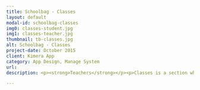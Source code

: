 ```yaml
---
title: Schoolbag - Classes
layout: default
modal-id: schoolbag-classes
img0: classes-student.jpg
img1: classes-teacher.jpg
thumbnail: tb-classes.jpg
alt: Schoolbag - Classes
project-date: October 2015
client: Kimera App
category: App Design, Manage System
url: 
description: <p><strong>Teachers</strong></p><p>Classes is a section where teacher access all classes they teach and all student details for each class. The firsts designs bring a page with all classes in tiles and then teacher click one and have 3 subsections (Homework – Resources – Students) where teacher can click each item menu and create a new homework, new resource or access students details.</p><p>After a survey, teachers said they expand too much time sometime just too know how many student they have each class or create a simple homework (that’s what teachers do more on Schoolbag – Classes).</p><p>After the feedback the conclusion was bring some facilities for teacher as is possible see the mockup. We redesign the card to bring a fresh design to bring consistence and insert some buttons to be simple to create a new homework and see how many students have each class. Here has many clicks and shortcuts teacher use more.</p><hr><p><strong>Students</strong></p><p>Classes for students, had a redesign, we bring the same concept design for cards, for classes, so for students we redesign cards, instead use teacher names now is using teacher thumb photo that’s bring a refresh design and a modern visual. Now users can access this section easy and identify what class is and the information about teacher.</p>

---
```

